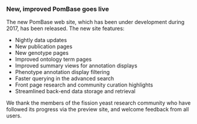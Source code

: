 ### New, improved PomBase goes live
<!-- pombase_flags: frontpage -->

The new PomBase web site, which has been under development during 2017, has been released.
The new site features:

 - Nightly data updates
 - New publication pages
 - New genotype pages
 - Improved ontology term pages
 - Improved summary views for annotation displays
 - Phenotype annotation display filtering
 - Faster querying in the advanced search
 - Front page research and community curation highlights
 - Streamlined back-end data storage and retrieval

We thank the members of the fission yeast research community who have
followed its progress via the preview site, and welcome feedback from
all users.
